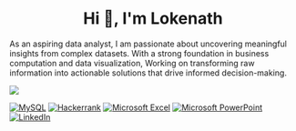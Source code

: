 <h1 align="center">Hi 👋, I'm Lokenath</h1>
As an aspiring data analyst, I am passionate about uncovering meaningful insights from complex datasets. With a strong foundation in business computation and data visualization, Working on transforming raw information into actionable solutions that drive informed decision-making.

![](https://komarev.com/ghpvc/?username=your-github-LokenatM1&style=flat-square)

[![MySQL](https://img.shields.io/badge/mysql-%2300f.svg?style=for-the-badge&logo=mysql&logoColor=white)]()
[![Hackerrank](https://img.shields.io/badge/-Hackerrank-2EC866?style=for-the-badge&logo=HackerRank&logoColor=white)](https://www.hackerrank.com/lokenathmukherj2)
[![Microsoft Excel](https://img.shields.io/badge/Microsoft_Excel-217346?style=for-the-badge&logo=microsoft-excel&logoColor=white)]() 
[![Microsoft PowerPoint](https://img.shields.io/badge/Microsoft_PowerPoint-B7472A?style=for-the-badge&logo=microsoft-powerpoint&logoColor=white)]() 
[![LinkedIn](https://img.shields.io/badge/linkedin-%230077B5.svg?style=for-the-badge&logo=linkedin&logoColor=white)](https://www.linkedin.com/in/lokenathmukherjee/)
